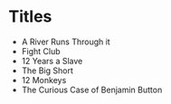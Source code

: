 # Titles

* A River Runs Through it
* Fight Club
* 12 Years a Slave
* The Big Short
* 12 Monkeys
* The Curious Case of Benjamin Button
